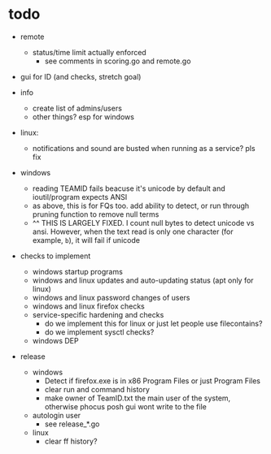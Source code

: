 # todo

- remote
    - status/time limit actually enforced
        - see comments in scoring.go and remote.go
- gui for ID (and checks, stretch goal)
- info
    - create list of admins/users
    - other things? esp for windows
- linux:
    - notifications and sound are busted when running as a service? pls fix
- windows
    - reading TEAMID fails beacuse it's unicode by default and ioutil/program expects ANSI
    - as above, this is for FQs too. add ability to detect, or run through pruning function to remove null terms
    - ^^ THIS IS LARGELY FIXED. I count null bytes to detect unicode vs ansi. However, when the text read is only one character (for example, `b`), it will fail if unicode

- checks to implement
    - windows startup programs
    - windows and linux updates and auto-updating status (apt only for linux)
    - windows and linux password changes of users
    - windows and linux firefox checks
    - service-specific hardening and checks
        - do we implement this for linux or just let people use filecontains?
        - do we implement sysctl checks?
    - windows DEP

 - release
    - windows
        - Detect if firefox.exe is in x86 Program Files or just Program Files
        - clear run and command history
        - make owner of TeamID.txt the main user of the system, otherwise phocus posh gui wont write to the file
    - autologin user
        - see release_*.go
    - linux
        - clear ff history?
